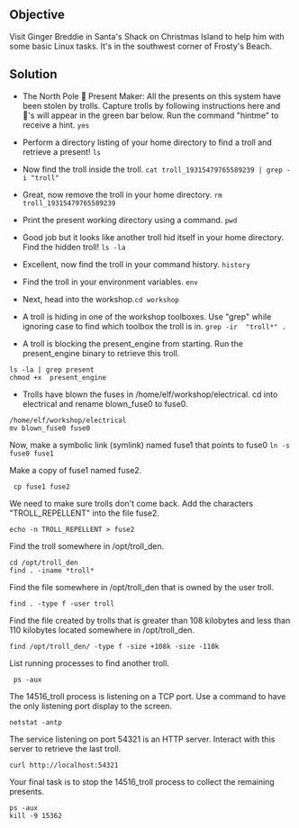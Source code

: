 ## Objective
Visit Ginger Breddie in Santa's Shack on Christmas Island to help him with some basic Linux tasks. It's in the southwest corner of Frosty's Beach.

## Solution

- The North Pole 🎁 Present Maker:
All the presents on this system have been stolen by trolls. Capture trolls by following instructions here and 🎁's will appear in the green bar below. Run the command "hintme" to receive a hint.
```yes```

- Perform a directory listing of your home directory to find a troll and retrieve a present!
```ls```

- Now find the troll inside the troll.
```cat troll_19315479765589239 | grep -i "troll"```

- Great, now remove the troll in your home directory. ```rm troll_19315479765589239```

- Print the present working directory using a command. ```pwd```

- Good job but it looks like another troll hid itself in your home directory. Find the hidden troll! ```ls -la```

- Excellent, now find the troll in your command history. ```history```

- Find the troll in your environment variables. ```env```

- Next, head into the workshop.```cd workshop ```

- A troll is hiding in one of the workshop toolboxes. Use "grep" while ignoring case to find which toolbox the troll is in. ```grep -ir  "troll*" .```

- A troll is blocking the present_engine from starting. Run the present_engine binary to retrieve this troll.
```
ls -la | grep present
chmod +x  present_engine
```

- Trolls have blown the fuses in /home/elf/workshop/electrical. cd into electrical and rename blown_fuse0 to fuse0.
```
/home/elf/workshop/electrical
mv blown_fuse0 fuse0
```
Now, make a symbolic link (symlink) named fuse1 that points to fuse0 ```ln -s fuse0 fuse1```

Make a copy of fuse1 named fuse2.
```
 cp fuse1 fuse2
```

We need to make sure trolls don't come back. Add the characters "TROLL_REPELLENT" into the file fuse2.
```
echo -n TROLL_REPELLENT > fuse2
```

Find the troll somewhere in /opt/troll_den.
```
cd /opt/troll_den
find . -iname *troll*

```

Find the file somewhere in /opt/troll_den that is owned by the user troll.
```
find . -type f -user troll
```

Find the file created by trolls that is greater than 108 kilobytes and less than 110 kilobytes located somewhere in /opt/troll_den.
```
find /opt/troll_den/ -type f -size +108k -size -110k
```

List running processes to find another troll.
```
 ps -aux
```

The 14516_troll process is listening on a TCP port. Use a command to have the only listening port display to the screen.
```
netstat -antp
```

The service listening on port 54321 is an HTTP server. Interact with this server to retrieve the last troll.
```
curl http://localhost:54321
```

Your final task is to stop the 14516_troll process to collect the remaining presents.
```
ps -aux
kill -9 15362
```



